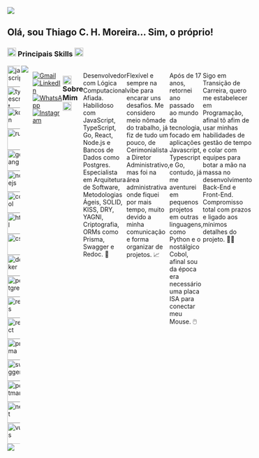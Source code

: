 ![](https://komarev.com/ghpvc/?username=ThiagoCHM&color=006bed)

<h2>Olá, sou Thiago C. H. Moreira... Sim, o próprio!</h2>
<h3><img height= 20 src="https://user-images.githubusercontent.com/74038190/212284087-bbe7e430-757e-4901-90bf-4cd2ce3e1852.gif" > Principais Skills <img height= 20 src="https://user-images.githubusercontent.com/74038190/212284087-bbe7e430-757e-4901-90bf-4cd2ce3e1852.gif" ></h3>
<div style="display: flex; flex-direction: row;">
  <div style="flex: 1; margin-right: 10px;">
    <img align="right" src="https://github-readme-stats.vercel.app/api/top-langs/?username=ThiagoCHM&langs_count=7&theme=radical" />
    <div style="display: flex; flex-wrap: wrap;">
    <img height="48" src="https://i.ibb.co/MDcJWsK/javascript.png" alt="javascript"/>
    <img height="48" src="https://i.ibb.co/6yvXnqX/typescript.png" alt="typescript"/>
    <img height="48" src="https://i.ibb.co/rbGQnbb/kotlin.png" alt="kotlin"/>
    <img height="48" src="https://i.ibb.co/4YfQKK3/rust2.png" alt="rust"/>
    <img height="48" src="https://i.ibb.co/Zz8Mncn/golang.png" alt="golang"/>
    <img height="48" src="https://i.ibb.co/8zxgvC0/nodejs.png" alt="nodejs"/>
    <img height="48" src="https://i.ibb.co/0tbcnRd/cobol.png" alt="cobol"/>
    <img height="48" src="https://i.ibb.co/pQhT4rS/html.png" alt="html"/>
    <img height="48" src="https://i.ibb.co/C0BMNWx/css.png" alt="css"/>
    <br />
    <img height="48" src="https://i.ibb.co/jDgm344/docker.png" alt="docker"/>
    <img height="48" src="https://i.ibb.co/wwvGxSH/postgres.png" alt="postgres"/>
    <img height="48" src="https://i.ibb.co/VtLW4j8/redis.png" alt="redis"/>
    <img height="48" src="https://i.ibb.co/bdVRyCD/react.png" alt="react"/>
    <img height="48" src="https://i.ibb.co/FgLRR1v/prisma.png" alt="prisma"/>
    <img height="48" src="https://i.ibb.co/sKSMB1r/swagger.png" alt="swagger"/>
    <img height="48" src="https://i.ibb.co/z8PXpTG/postman.png" alt="postman"/>
    <img height="48" src="https://i.ibb.co/JQ35R7t/nest.png" alt="nest"/>
    <img height="48" src="https://i.ibb.co/f2ZFNnq/vuejs.png" alt="vuejs"/>
      <br />
      <br />
    <img align="left" src="https://github-readme-stats.vercel.app/api?username=ThiagoCHM&theme=radical&show_icons=true&rank_icon=github" />
    </div>
    <div>
  </div>
</div>
<br />
<br />
<br />
<br />
<br />
<br />
<br />
<br />
<br />
<br />
<p align="left">
  <a href="thiagochm@gmail.com" title="Gmail">
  <img src="https://img.shields.io/badge/-Gmail-FF0000?style=flat-square&labelColor=FF0000&logo=gmail&logoColor=white&link=thiagochm@gmail.com" alt="Gmail"/></a>
  <a href="https://www.linkedin.com/in/thiagochmoreira/" title="LinkedIn">
  <img src="https://img.shields.io/badge/-Linkedin-0e76a8?style=flat-square&logo=Linkedin&logoColor=white&link=https://www.linkedin.com/in/thiagochmoreira/" alt="LinkedIn"/></a>
  <a href="https://wa.me/5511931501221" title="WhatsApp">
  <img src="https://img.shields.io/badge/-WhatsApp-25d366?style=flat-square&labelColor=25d366&logo=whatsapp&logoColor=white&link=+5511931501221" alt="WhatsApp"/></a>
  <a href="https://www.instagram.com/thiagochm87/" title="Instagram">
  <img src="https://img.shields.io/badge/-Instagram-DF0174?style=flat-square&labelColor=DF0174&logo=instagram&logoColor=white&link=https://www.instagram.com/thiagochm87/" alt="Instagram"/></a>
</p>
  
<h3><img height= 20 src="https://user-images.githubusercontent.com/74038190/212284087-bbe7e430-757e-4901-90bf-4cd2ce3e1852.gif" > Sobre Mim <img height= 20 src="https://user-images.githubusercontent.com/74038190/212284087-bbe7e430-757e-4901-90bf-4cd2ce3e1852.gif" ></h3>

<p align="left"> 
Desenvolvedor com Lógica Computacional Afiada. Habilidoso com JavaScript, TypeScript, Go, React, Node.js e Bancos de Dados como Postgres. Especialista em Arquitetura de Software, Metodologias Ágeis, SOLID, KISS, DRY, YAGNI, Criptografia, ORMs como Prisma, Swagger e Redoc. 🚀

Flexível e sempre na vibe para encarar uns desafios. Me considero meio nômade do trabalho, já fiz de tudo um pouco, de Cerimonialista a Diretor Administrativo, mas foi na área administrativa onde fiquei por mais tempo, muito devido a minha comunicação e forma organizar de projetos. 📈

Após de 17 anos, retornei ano passado ao mundo da tecnologia, focado em aplicações Javascript, Typescript e Go, contudo, já me aventurei em pequenos projetos em outras linguagens, como Python e o nostálgico Cobol, afinal sou da época era necessário uma placa ISA para conectar meu Mouse. 🖱️

Sigo em Transição de Carreira, quero me estabelecer em Programação, afinal tô afim de usar minhas habilidades de gestão de tempo e colar com equipes para botar a mão na massa no desenvolvimento Back-End e Front-End. Compromisso total com prazos e ligado aos mínimos detalhes do projeto. 👨‍💻
</p>
